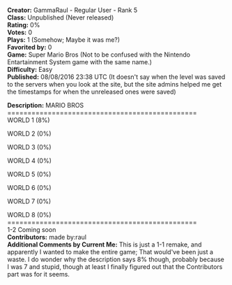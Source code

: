 **Creator:** GammaRaul - Regular User - Rank 5 <br>
**Class:** Unpublished (Never released) <br>
**Rating:** 0% <br>
**Votes:** 0 <br>
**Plays:** 1 (Somehow; Maybe it was me?) <br>
**Favorited by:** 0 <br>
**Game:** Super Mario Bros (Not to be confused with the Nintendo Entartainment System game with the same name.) <br>
**Difficulty:** Easy <br>
**Published:** 08/08/2016 23:38 UTC (It doesn't say when the level was saved to the servers when you look at the site, but the site admins helped me get the timestamps for when the unreleased ones were saved)

**Description:** MARIO BROS<br>
===============================================<br>
WORLD 1 (8%)

WORLD 2 (0%)

WORLD 3 (0%)

WORLD 4 (0%)

WORLD 5 (0%)

WORLD 6 (0%)

WORLD 7 (0%)

WORLD 8 (0%)<br>
===============================================<br>
1-2 Coming soon <br>
**Contributors:** made by:raul <br>
**Additional Comments by Current Me:** This is just a 1-1 remake, and apparently I wanted to make the entire game; That would've been just a waste. I do wonder why the description says 8% though, probably because I was 7 and stupid, though at least I finally figured out that the Contributors part was for it seems.
